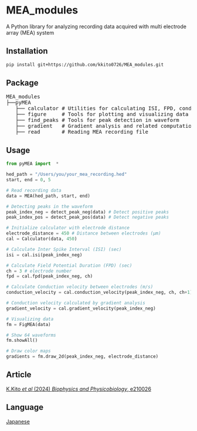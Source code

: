 # MEA_modules
A Python library for analyzing recording data acquired with multi electrode array (MEA) system

## Installation
```bash
pip install git+https://github.com/kkito0726/MEA_modules.git
```

## Package
<pre>
MEA_modules
├──pyMEA
   ├── calculator # Utilities for calculating ISI, FPD, conduction velocity, and more
   ├── figure     # Tools for plotting and visualizing data
   ├── find_peaks # Tools for peak detection in waveform
   ├── gradient   # Gradient analysis and related computations
   ├── read       # Reading MEA recording file
</pre>

## Usage
```python
from pyMEA import  *

hed_path = "/Users/you/your_mea_recording.hed"
start, end = 0, 5

# Read recording data
data = MEA(hed_path, start, end)

# Detecting peaks in the waveform
peak_index_neg = detect_peak_neg(data) # Detect positive peaks
peak_index_pos = detect_peak_pos(data) # Detect negative peaks

# Initialize calculator with electrode distance
electrode_distance = 450 # Distance between electrodes (μm)
cal = Calculator(data, 450)

# Calculate Inter Spike Interval (ISI) (sec)
isi = cal.isi(peak_index_neg)

# Calculate Field Potential Duration (FPD) (sec)
ch = 3 # electrode number
fpd = cal.fpd(peak_index_neg, ch)

# Calculate Conduction velocity between electrodes (m/s)
conduction_velocity = cal.conduction_velocity(peak_index_neg, ch, ch+1)

# Conduction velocity calculated by gradient analysis
gradient_velocity = cal.gradient_velocity(peak_index_neg)

# Visualizing data
fm = FigMEA(data)

# Show 64 waveforms
fm.showAll()

# Draw color maps
gradients = fm.draw_2d(peak_index_neg, electrode_distance)
```
## Article
[K.Kito *et al* (2024) *Biophysics and Physicobiology*, e210026](https://doi.org/10.2142/biophysico.bppb-v21.0026)

## Language
[Japanese](./README_ja.md)
